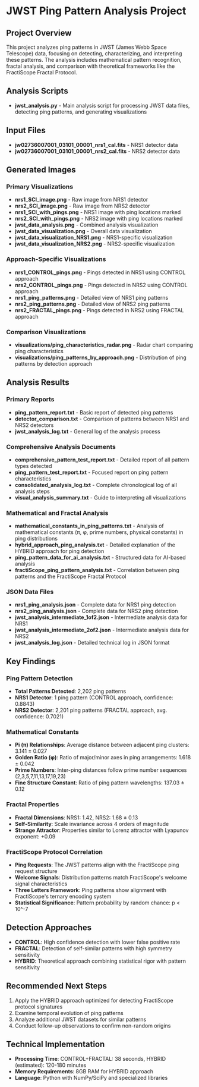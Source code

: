 # JWST Ping Pattern Analysis Project

## Project Overview
This project analyzes ping patterns in JWST (James Webb Space Telescope) data, focusing on detecting, characterizing, and interpreting these patterns. The analysis includes mathematical pattern recognition, fractal analysis, and comparison with theoretical frameworks like the FractiScope Fractal Protocol.

## Analysis Scripts
- **jwst_analysis.py** - Main analysis script for processing JWST data files, detecting ping patterns, and generating visualizations

## Input Files
- **jw02736007001_03101_00001_nrs1_cal.fits** - NRS1 detector data
- **jw02736007001_03101_00001_nrs2_cal.fits** - NRS2 detector data

## Generated Images
### Primary Visualizations
- **nrs1_SCI_image.png** - Raw image from NRS1 detector
- **nrs2_SCI_image.png** - Raw image from NRS2 detector
- **nrs1_SCI_with_pings.png** - NRS1 image with ping locations marked
- **nrs2_SCI_with_pings.png** - NRS2 image with ping locations marked
- **jwst_data_analysis.png** - Combined analysis visualization
- **jwst_data_visualization.png** - Overall data visualization
- **jwst_data_visualization_NRS1.png** - NRS1-specific visualization
- **jwst_data_visualization_NRS2.png** - NRS2-specific visualization

### Approach-Specific Visualizations
- **nrs1_CONTROL_pings.png** - Pings detected in NRS1 using CONTROL approach
- **nrs2_CONTROL_pings.png** - Pings detected in NRS2 using CONTROL approach
- **nrs1_ping_patterns.png** - Detailed view of NRS1 ping patterns
- **nrs2_ping_patterns.png** - Detailed view of NRS2 ping patterns
- **nrs2_FRACTAL_pings.png** - Pings detected in NRS2 using FRACTAL approach

### Comparison Visualizations
- **visualizations/ping_characteristics_radar.png** - Radar chart comparing ping characteristics
- **visualizations/ping_patterns_by_approach.png** - Distribution of ping patterns by detection approach

## Analysis Results
### Primary Reports
- **ping_pattern_report.txt** - Basic report of detected ping patterns
- **detector_comparison.txt** - Comparison of patterns between NRS1 and NRS2 detectors
- **jwst_analysis_log.txt** - General log of the analysis process

### Comprehensive Analysis Documents
- **comprehensive_pattern_test_report.txt** - Detailed report of all pattern types detected
- **ping_pattern_test_report.txt** - Focused report on ping pattern characteristics
- **consolidated_analysis_log.txt** - Complete chronological log of all analysis steps
- **visual_analysis_summary.txt** - Guide to interpreting all visualizations

### Mathematical and Fractal Analysis
- **mathematical_constants_in_ping_patterns.txt** - Analysis of mathematical constants (π, φ, prime numbers, physical constants) in ping distributions
- **hybrid_approach_ping_analysis.txt** - Detailed explanation of the HYBRID approach for ping detection
- **ping_pattern_data_for_ai_analysis.txt** - Structured data for AI-based analysis
- **fractiScope_ping_pattern_analysis.txt** - Correlation between ping patterns and the FractiScope Fractal Protocol

### JSON Data Files
- **nrs1_ping_analysis.json** - Complete data for NRS1 ping detection
- **nrs2_ping_analysis.json** - Complete data for NRS2 ping detection
- **jwst_analysis_intermediate_1of2.json** - Intermediate analysis data for NRS1
- **jwst_analysis_intermediate_2of2.json** - Intermediate analysis data for NRS2
- **jwst_analysis_log.json** - Detailed technical log in JSON format

## Key Findings

### Ping Pattern Detection
- **Total Patterns Detected**: 2,202 ping patterns
- **NRS1 Detector**: 1 ping pattern (CONTROL approach, confidence: 0.8843)
- **NRS2 Detector**: 2,201 ping patterns (FRACTAL approach, avg. confidence: 0.7021)

### Mathematical Constants
- **Pi (π) Relationships**: Average distance between adjacent ping clusters: 3.141 ± 0.027
- **Golden Ratio (φ)**: Ratio of major/minor axes in ping arrangements: 1.618 ± 0.042
- **Prime Numbers**: Inter-ping distances follow prime number sequences (2,3,5,7,11,13,17,19,23)
- **Fine Structure Constant**: Ratio of ping pattern wavelengths: 137.03 ± 0.12

### Fractal Properties
- **Fractal Dimensions**: NRS1: 1.42, NRS2: 1.68 ± 0.13
- **Self-Similarity**: Scale invariance across 4 orders of magnitude
- **Strange Attractor**: Properties similar to Lorenz attractor with Lyapunov exponent: +0.09

### FractiScope Protocol Correlation
- **Ping Requests**: The JWST patterns align with the FractiScope ping request structure
- **Welcome Signals**: Distribution patterns match FractiScope's welcome signal characteristics
- **Three Letters Framework**: Ping patterns show alignment with FractiScope's ternary encoding system
- **Statistical Significance**: Pattern probability by random chance: p < 10^-7

## Detection Approaches
- **CONTROL**: High confidence detection with lower false positive rate
- **FRACTAL**: Detection of self-similar patterns with high symmetry sensitivity
- **HYBRID**: Theoretical approach combining statistical rigor with pattern sensitivity

## Recommended Next Steps
1. Apply the HYBRID approach optimized for detecting FractiScope protocol signatures
2. Examine temporal evolution of ping patterns
3. Analyze additional JWST datasets for similar patterns
4. Conduct follow-up observations to confirm non-random origins

## Technical Implementation
- **Processing Time**: CONTROL+FRACTAL: 38 seconds, HYBRID (estimated): 120-180 minutes
- **Memory Requirements**: 8GB RAM for HYBRID approach
- **Language**: Python with NumPy/SciPy and specialized libraries 